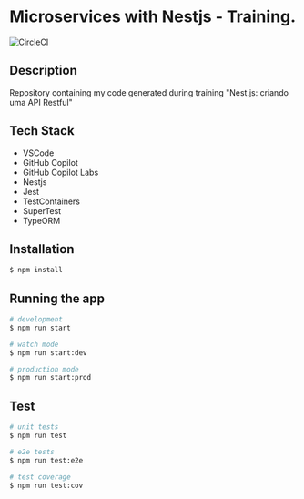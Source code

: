 # Microservices with Nestjs - Training.

[![CircleCI](https://circleci.com/gh/Y4j1QTJYfBZBwp0/microservices-nestjs.svg?style=svg)](https://circleci.com/gh/Y4j1QTJYfBZBwp0/microservices-nestjs)

## Description

Repository containing my code generated during training "Nest.js: criando uma API Restful"

## Tech Stack

* VSCode
* GitHub Copilot
* GitHub Copilot Labs
* Nestjs
* Jest
* TestContainers
* SuperTest
* TypeORM

## Installation

```bash
$ npm install
```

## Running the app

```bash
# development
$ npm run start

# watch mode
$ npm run start:dev

# production mode
$ npm run start:prod
```

## Test

```bash
# unit tests
$ npm run test

# e2e tests
$ npm run test:e2e

# test coverage
$ npm run test:cov
```

